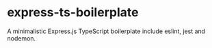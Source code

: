 # express-ts-boilerplate

A minimalistic Express.js TypeScript boilerplate include eslint, jest and nodemon.
